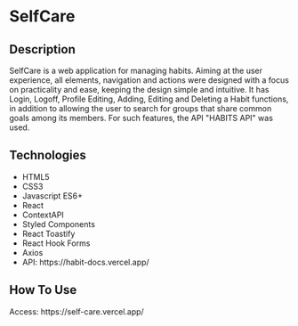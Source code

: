 <h1>SelfCare</h1>
<h2>Description</h2>
<p>SelfCare is a web application for managing habits. Aiming at the user experience, all elements, navigation and actions were designed with a focus on practicality and ease, keeping the design simple and intuitive. It has Login, Logoff, Profile Editing, Adding, Editing and Deleting a Habit functions, in addition to allowing the user to search for groups that share common goals among its members. For such features, the API "HABITS API" was used.</p>
<h2>Technologies</h2>
<ul>
    <li>HTML5</li>
    <li>CSS3</li>
    <li>Javascript ES6+</li>
    <li>React</li>
    <li>ContextAPI</li>
    <li>Styled Components</li>
    <li>React Toastify</li>
    <li>React Hook Forms</li>
    <li>Axios</li>
    <li>API: https://habit-docs.vercel.app/</li>
</ul>
<h2>How To Use</h2>
<p>Access: https://self-care.vercel.app/</p>


